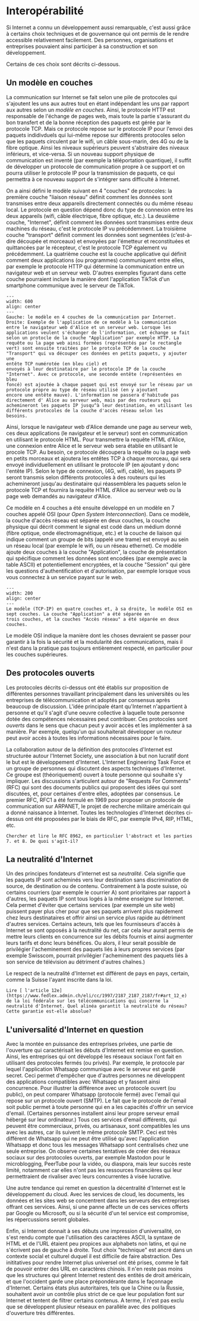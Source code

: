 # Interopérabilité

Si Internet a connu un développement aussi remarquable, c'est aussi
grâce à certains choix techniques et de gouvernance qui ont permis de le
rendre accessible relativement facilement. Des personnes, organisations et
entreprises pouvaient ainsi participer à sa construction et son développement.

Certains de ces choix sont décrits ci-dessous.

## Un modèle en couches

La communication sur Internet se fait selon une pile de protocoles qui s'ajoutent les
uns aux autres tout en étant indépendant les uns par rapport aux autres selon un
*modèle en couches*. Ainsi, le protocole HTTP est responsable de l'échange de pages web,
mais toute la partie s'assurant du bon transfert et de la bonne réception des paquets est
gérée par le protocole TCP.
Mais ce protocole repose sur le protocole IP pour l'envoi des paquets indidivduels qui
lui-même repose sur différents protocoles selon que les paquets circulent par le wifi, un câble
sous-marin, des 4G ou de la fibre optique. Ainsi les niveaux supérieurs peuvent s'abstraire
des niveaux inférieurs, et vice-versa. Si un nouveau support physique de communication est
inventé (par exemple la téléportation quantique), il suffit de développer un protocole de
communication propre à ce support et on pourra utiliser le protocole IP pour la transmission
de paquets, ce qui permettra à ce nouveau support de s'intégrer sans difficulté à Internet.

On a ainsi défini le modèle suivant en 4 "couches" de protocoles: la première couche "liaison réseau"
définit comment les données sont transmises entre deux appareils directement connectés ou du même réseau local. Le protocole
en question dépend donc du type de connexion entre les deux appareils
(wifi, câble électrique, fibre optique, etc.). La deuxième couche, "Internet", définit comment les données
sont transmises entre deux machines du réseau, c'est le protocole IP vu précédemment. La troisième couche "transport" définit comment les données sont segmentées (c'est-à-dire découpée et morceaux) et envoyées par l'émetteur
et reconstituées et quittancées par le récepteur, c'est le protocole TCP également vu précédemment. La quatrième couche est la couche applicative qui définit comment deux applications (ou programmes) communiquent entre elles, par exemple le protocole HTTP qui détermine la communication entre un navigateur web et un serveur web. D'autres exemples figurant dans cette couche pourraient inclure la manière dont l'application TikTok
d'un smartphone communique avec le serveur de TikTok.


```{figure} media/couches_tcpip.svg
---
width: 600
align: center
---
Gauche: le modèle en 4 couches de la communication par Internet. Droite: Exemple de l'application de ce modèle à la communication
entre le navigateur web d'Alice et un serveur web. Lorsque les applications veulent s'échanger de l'information, cet échange se fait
selon un protocle de la couche "Application" par exemple HTTP. La requête ou la page web ainsi formées (représentés par le rectangle
vert) sont ensuite traitées par le protcole TCP de la couche "Transport" qui va découper ces données en petits paquets, y ajouter une
entête TCP numérotée (en bleu ciel) et
envoyés à leur destinataire par le protocole IP de la couche "Internet". Avec ce protocole, une seconde entête (représentées en bleu
foncé) est ajoutée à chaque paquet qui est envoyé sur le réseau par un protocole propre au type de réseau utilisé (en y ajoutant
encore une entête mauve). L'information ne passera d'habitude pas directement d' Alice au serveur web, mais par des routeurs qui
achemineront les paquets IP jusqu^à leur destination, en utilisant les différents protocoles de la couche d'accès réseau selon les
besoins. 

```

Ainsi, lorsque le navigateur web d'Alice demande une page au serveur web, ces deux applications (le navigateur et le serveur)
sont en communication en utilisant le protocole HTML. Pour transmettre la requête HTML d'Alice, une connexion entre Alice
et le serveur web sera établie en utilisant le procole TCP. Au besoin, ce protocole découpera la requête ou la page web en
petits morceaux et ajoutera les entêtes TCP à chaque morceau, qui sera envoyé individuellement en utilisant le protocole IP (en ajoutant y donc l'entête IP). Selon le type de connexion, (4G, wifi, cable), les paquets IP seront transmis selon différents protocoles à des routeurs qui les achemineront jusqu'au destinataire qui réassemblera les paquets selon le protocole TCP et fournira la requête HTML d'Alice au serveur web ou la page web demandés au navigateur d'Alice. 


Ce modèle en 4 couches a été ensuite développé en un modèle en 7 couches appelé OSI (pour *Open System Interconnection*).
Dans ce modèle, la couche d'accès réseau est séparée en
deux couches, la couche physique qui décrit comment le signal est codé dans un médium donné (fibre optique, onde électromagnétique, etc.)
et la couche de liaison qui indique comment un groupe de bits (appelé une trame) est envoyé au sein un réseau local (par exemple le wifi,
ou un réseau ethernet). Ce modèle ajoute deux couches à la couche "Application", la couche de présentation qui spécifique comment
les données sont encodées (par exemple avec la table ASCII) et potentiellement encryptées, et la couche "Session" qui gère les questions
d'authentification et d'autorisation, par exemple lorsque vous vous connectez à un service payant sur le web. 

```{figure} media/couches_osi.svg
---
width: 200
align: center
---
Le modèle (TCP-IP) en quatre couches et, à sa droite, le modèle OSI en sept couches. La couche "Application" a été séparée en
trois couches, et la couches "Accès réseau" a été séparée en deux couches. 

```

Le modèle OSI indique la manière dont les choses devraient se passer pour garantir à la fois la sécurité et la modularité des
communications, mais il n'est dans la pratique pas toujours entièrement respecté, en particulier pour les couches supérieures. 



## Des protocoles ouverts

Les protocoles décrits ci-dessus ont été établis sur proposition de différentes personnes travaillant
principalement dans les universités ou les entreprises de télécommunication et adoptés par consensus après
beaucoup de discussion. L'idée principale étant qu'Internet n'appartient à personne et qu'il s'agit d'une
oeuvre collective à laquelle toute personne dotée des compétences nécessaires peut contribuer. Ces protocoles
sont *ouverts* dans le sens que chacun peut y avoir accès et les implémenter à sa manière. Par exemple,
quelqu'un qui souhaiterait développer un routeur peut avoir accès à toutes les informations nécessaires
pour le faire.

La collaboration autour de la définition des protocoles d'Internet est structurée autour l'Internet Society,
une association à but non lucratif dont le but est le développement d'Internet. L'Internet
Engineering Task Force et un groupe de personnes qui discutent des aspects techniques d'Internet. Ce groupe
est (théoriquement) ouvert à toute personne qui souhaite s'y impliquer. Les discussions s'articulent autour
de "Requests For Comments" (RFC) qui sont des documents publics qui proposent des idées qui sont discutées,
et, pour certaines d'entre elles, adoptées par consensus.
Le premier RFC, RFC1 a été formulé en 1969 pour proposer
un protocole de communication sur ARPANET, le projet de recherche militaire américain qui a donné naissance à
Internet. Toutes les technologies d'Internet décrites ci-dessus ont été proposées par le biais de RFC, par exemple IPv4, RIP, HTML, etc.  

```{micro}
Chercher et lire le RFC 8962, en particulier l'abstract et les parties 7. et 8. De quoi s'agit-il?
````

## La neutralité d'Internet

Un des principes fondateurs d'internet est sa *neutralité*. Cela signifie que les paquets IP sont acheminés vers leur
destination sans discrimination de source, de destination ou de contenu. Contrairement à la poste suisse, où certains courriers
(par exemple le courrier A) sont prioritaires par rapport à d'autres, les paquets IP sont tous logés à la même enseigne sur Internet.
Cela permet d'éviter que certains services (par exemple un site web) puissent payer plus cher pour que ses paquets arrivent plus rapidement
chez leurs destinataires et offrir ainsi un service plus rapide au détriment d'autres services. Certains acteurs, tels que les fournisseurs
d'accès à Internet se sont opposés à la neutralité du net, car cela leur aurait permis de mettre leurs clients en concurrence sur les débits
fournis et ainsi augmenter leurs tarifs et donc leurs bénéfices. Ou alors, il leur serait possible de privilégier l'acheminement des
paquets liés à leurs propres services (par exemple Swisscom, pourrait privilégier l'acheminement des paquets liés à son service de télévision
au détriment d'autres chaînes.)

Le respect de la neutralité d'Internet est différent de pays en pays, certain, comme la Suisse l'ayant inscrite dans la loi.

```{micro}
Lire [ l'article 12e](https://www.fedlex.admin.ch/eli/cc/1997/2187_2187_2187/fr#art_12_e) de la loi fédérale sur les télécommunications qui concerne la neutralité d'Internet. Quel alinéa garantit la neutralité du réseau? Cette garantie est-elle absolue? 
````

## L'universalité d'Internet en question

Avec la montée en puissance des entreprises privées, une partie de l'ouverture qui caractérisait les débuts
d'Internet est remise en question. Ainsi, les entreprises qui ont développé les réseaux sociaux l'ont fait
en utilisant des protocoles fermés (ou privés). Par exemple, le protocole par lequel
l'application Whatsapp communique avec le serveur est gardé secret. Ceci permet d'empêcher que d'autres
personnes ne développent des applications compatibles avec Whatsapp et y fassent ainsi concurrence. Pour
illustrer la différence avec un protocole ouvert (ou public), on peut comparer Whatsapp (protocole fermé) avec
l'email qui repose sur un protocole ouvert (SMTP). Le fait que le protocole de l'email soit public permet à
toute personne qui en a les capacités d'offrir un service d'email. (Certaines personnes installent ainsi
leur propre serveur email hébergé sur leur ordinateur.) Tous ces services d'email différents, qui peuvent être
commerciaux, privés, ou artisanaux, sont compatibles les uns avec les autres, car ils suivent le même protocole
SMTP. Ceci est très différent de Whatsapp qui ne peut être utilisé qu'avec l'application Whatsapp et donc tous
les messages Whatsapp sont centralisés chez une seule entreprise. On observe certaines tentatives de créer des
réseaux sociaux sur des protocoles ouverts, par exemple Mastodon pour le microblogging, PeerTube pour la vidéo,
ou diaspora, mais leur succès reste limité, notamment car elles n'ont pas les ressources financières qui leur
permettraient de rivaliser avec leurs concurrentes à visée lucrative.

Une autre tendance qui remet en question la décentralité d'Internet est le développement du cloud. Avec les services
de cloud, les documents, les données et les sites web se concentrent dans les serveurs des entreprises offrant ces services.
Ainsi, si une panne affecte un de ces services offerts par Google ou Microsoft, ou si la sécurité d'un tel service est
compromise, les répercussions seront globales.

Enfin, si Internet donnait à ses débuts une impression d'universalité, on s'est rendu compte que l'utilisation des
caractères ASCII, la syntaxe de HTML et de l'URL étaient peu propices aux alphabets non latins, et qui ne
s'écrivent pas de gauche à droite. Tout choix "technique" est ancré dans un contexte social et culturel duquel il
est difficile de faire abstraction. Des inititatives pour rendre Internet plus universel ont été prises, comme le fait
de pouvoir entrer des URL en caractères chinois. Il n'en reste pas moins que les structures qui gèrent Internet restent
des entités de droit américain, et que l'occident garde une place prépondérante dans le façonnage d'Internet. Certains
états plus autoritaires, tels que la Chine ou la Russie, souhaitent avoir un contrôle plus strict de ce que leur population
font sur Internet et tentent de filtrer certains contenus. A terme, il n'est pas exclu que se développent plusieur réseaux
en parallèle avec des politiques d'ouverture très différentes. 
